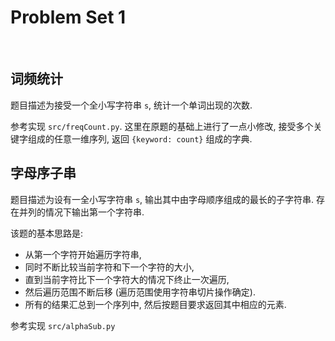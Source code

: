 # Problem Set 1

<br>

## 词频统计

题目描述为接受一个全小写字符串 `s`, 统计一个单词出现的次数.

参考实现 `src/freqCount.py`. 这里在原题的基础上进行了一点小修改,
接受多个关键字组成的任意一维序列, 返回 `{keyword: count}` 组成的字典.


## 字母序子串

题目描述为设有一全小写字符串 `s`, 输出其中由字母顺序组成的最长的子字符串.
存在并列的情况下输出第一个字符串.

该题的基本思路是:

- 从第一个字符开始遍历字符串,
- 同时不断比较当前字符和下一个字符的大小,
- 直到当前字符比下一个字符大的情况下终止一次遍历,
- 然后遍历范围不断后移 (遍历范围使用字符串切片操作确定).
- 所有的结果汇总到一个序列中, 然后按题目要求返回其中相应的元素.

参考实现 `src/alphaSub.py`
